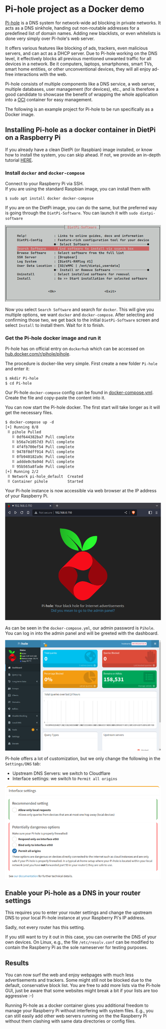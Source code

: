 # Pi-hole project as a Docker demo

[Pi-hole](https://pi-hole.net/) is a DNS system for network-wide ad blocking in private networks.
It acts as a DNS sinkhole, handing out non-routable addresses for a predefined list of domain names.
Adding new blacklists, or even whitelists is done very simply over Pi-hole's web server.

It offers various features like blocking of ads, trackers, even malicious servers, and can act as a DHCP server.
Due to Pi-hole working on the DNS level, it effectively blocks all previous mentioned unwanted traffic for all devices
in a network.
Be it computers, laptops, smartphones, smart TVs, smart home entities, or other unconventional devices, they will all
enjoy ad-free interactions with the web.

Pi-hole consists of multiple components like a DNS service, a web server, multiple databases, user management (for
devices), etc., and is therefore a good candidate to showcase the benefit of wrapping the whole application into
a [OCI](https://opencontainers.org/) container for easy management.

The following is an example project for Pi-hole to be run specifically as a Docker image.

## Installing Pi-hole as a docker container in DietPi on a Raspberry Pi

If you already have a clean DietPi (or Raspbian) image installed, or know how to install the system, you can skip ahead.
If not, we provide an in-depth tutorial [HERE](./dietpi-install.md).

### Install `docker` and `docker-compose`

Connect to your Raspberry Pi via SSH.<br>
If you are using the standard Raspbian image, you can install them with

```shell
$ sudo apt install docker docker-compose
```

If you are on the DietPi image, you can do the same, but the preferred way is going through the `DietPi-Software`.
You can launch it with `sudo dietpi-software`

![The DietPi-Software Manager allows searching, installing and uninstalling software in a DietPi-optimized way.](./images/dietpi-software.png "DietPi-Software Manager")

Now you select `Search Software` and search for `docker`.
This will give you multiple options, we want `docker` and `docker-compose`.
After selecting and confirming those two, we get back to the initial `DietPi-Software` screen and select `Install` to
install them.
Wait for it to finish.

### Get the Pi-hole docker image and run it

Pi-hole has on official entry on `dockerhub` which can be accessed
on [hub.docker.com/r/pihole/pihole](https://hub.docker.com/r/pihole/pihole).

The procedure is docker-like very simple.
First create a new folder `Pi-hole` and enter it:

```shell
$ mkdir Pi-hole
$ cd Pi-hole
```

Our Pi-hole `docker-compose` config can be found in [docker-compose.yml](./docker-compose.yml).
Create the file and copy-paste the content into it.

You can now start the Pi-hole docker. The first start will take longer as it will get the necessary files.

```shell
$ docker-compose up -d
[+] Running 8/8
 ⠿ pihole Pulled
   ⠿ 0df644382ba7 Pull complete
   ⠿ b56a7e1057d3 Pull complete
   ⠿ 4f4fb700ef54 Pull complete
   ⠿ 9478f0dff914 Pull complete
   ⠿ 0fb940182a9c Pull complete
   ⠿ addde0c9a94d Pull complete
   ⠿ 95b565a8fade Pull complete
[+] Running 2/2
 ⠿ Network pi-hole_default  Created
 ⠿ Container pihole         Started
```

Your Pi-hole instance is now accessible via web browser at the IP address of your Raspberry Pi.

![The root of the Pi-hole website shows the Pi-hole logo and points you to the admin panel.](images/pihole-website.png "Pi-hole website")

As can be seen in the `docker-compose.yml`, our admin password is `Pihole`.
You can log in into the admin panel and will be greeted with the dashboard.

![The Pi-hole Dashboard shows some statistics like 'Total Queries', 'Queries Blocked', etc. The menu on the right leads to more configuration and analyzation.](images/pihole-dashboard.png "Pi-hole Dashboard")

Pi-hole offers a lot of customization, but we only change the following in the `Settings/DNS` tab:

- Upstream DNS Servers: we switch to Cloudflare
- Interface settings: we switch to `Permit all origins`

![We enable `Permit all origins` for the DNS interface settings of Pi-hole.](images/pihole-interface-settings.png "Pi-hole DNS interface settings")

## Enable your Pi-hole as a DNS in your router settings

This requires you to enter your router settings and change the upstream DNS to your local Pi-hole instance at your
Raspberry Pi's IP address.

Sadly, not every router has this setting.

If you still want to try it out in this case, you can overwrite the DNS of your own devices.
On Linux, e.g., the file `/etc/resolv.conf` can be modified to contain the Raspberry Pi as the sole nameserver for
testing purposes.

## Results

You can now surf the web and enjoy webpages with much less advertisements and trackers.
Some might still not be blocked due to the default, conservative block list.
You are free to add more lists via the Pi-hole GUI, just be aware that some websites might break a bit if your lists are
too aggressive :-)

Running Pi-hole as a docker container gives you additional freedom to manage your Raspberry Pi without interfering with
system files.
E.g., you can still easily add other web servers running on the the Raspberry Pi without them clashing with same data
directories or config files.